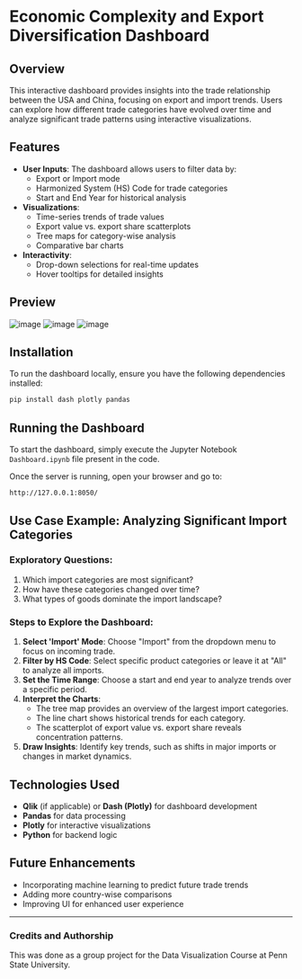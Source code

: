 # Economic Complexity and Export Diversification Dashboard

## Overview
This interactive dashboard provides insights into the trade relationship between the USA and China, focusing on export and import trends. Users can explore how different trade categories have evolved over time and analyze significant trade patterns using interactive visualizations.

## Features
- **User Inputs**: The dashboard allows users to filter data by:
  - Export or Import mode
  - Harmonized System (HS) Code for trade categories
  - Start and End Year for historical analysis
- **Visualizations**:
  - Time-series trends of trade values
  - Export value vs. export share scatterplots
  - Tree maps for category-wise analysis
  - Comparative bar charts
- **Interactivity**:
  - Drop-down selections for real-time updates
  - Hover tooltips for detailed insights
 
## Preview
![image](https://github.com/user-attachments/assets/aebf41a3-96af-48ec-8fef-7f671c548854)
![image](https://github.com/user-attachments/assets/c2593654-f7b9-448a-a67e-8a297968241d)
![image](https://github.com/user-attachments/assets/857dfa1c-ff8e-4fec-86f2-c7842e2593fd)


## Installation
To run the dashboard locally, ensure you have the following dependencies installed:

```bash
pip install dash plotly pandas
```

## Running the Dashboard
To start the dashboard, simply execute the Jupyter Notebook ```Dashboard.ipynb``` file present in the code.

Once the server is running, open your browser and go to:
```
http://127.0.0.1:8050/
```

## Use Case Example: Analyzing Significant Import Categories
### Exploratory Questions:
1. Which import categories are most significant?
2. How have these categories changed over time?
3. What types of goods dominate the import landscape?

### Steps to Explore the Dashboard:
1. **Select 'Import' Mode**: Choose "Import" from the dropdown menu to focus on incoming trade.
2. **Filter by HS Code**: Select specific product categories or leave it at "All" to analyze all imports.
3. **Set the Time Range**: Choose a start and end year to analyze trends over a specific period.
4. **Interpret the Charts**:
   - The tree map provides an overview of the largest import categories.
   - The line chart shows historical trends for each category.
   - The scatterplot of export value vs. export share reveals concentration patterns.
5. **Draw Insights**: Identify key trends, such as shifts in major imports or changes in market dynamics.

## Technologies Used
- **Qlik** (if applicable) or **Dash (Plotly)** for dashboard development
- **Pandas** for data processing
- **Plotly** for interactive visualizations
- **Python** for backend logic

## Future Enhancements
- Incorporating machine learning to predict future trade trends
- Adding more country-wise comparisons
- Improving UI for enhanced user experience

---

### Credits and Authorship
This was done as a group project for the Data Visualization Course at Penn State University.
